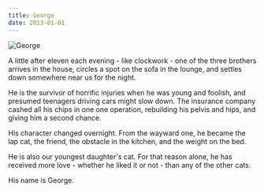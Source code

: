 ```yaml
---
title: George
date: 2013-01-01
---
```


![George](https://source.unsplash.com/hopX_jpVtRM/1600x900)

A little after eleven each evening - like clockwork - one of the three brothers arrives in the house, circles a spot on the sofa in the lounge, and settles down somewhere near us for the night.

He is the survivor of horrific injuries when he was young and foolish, and presumed teenagers driving cars might slow down. The insurance company cashed all his chips in one one operation, rebuilding his pelvis and hips, and giving him a second chance.

His character changed overnight. From the wayward one, he became the lap cat, the friend, the obstacle in the kitchen, and the weight on the bed.

He is also our youngest daughter's cat. For that reason alone, he has received more love - whether he liked it or not - than any of the other cats.

His name is George.